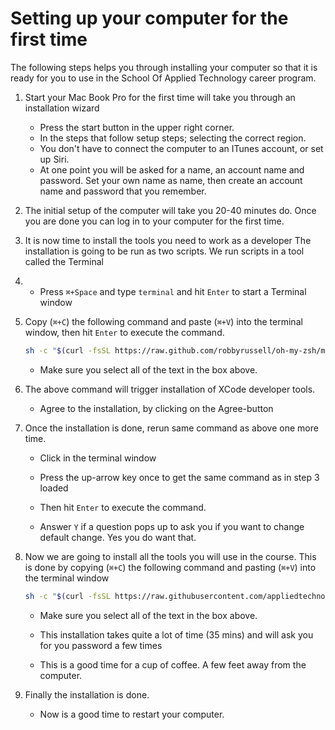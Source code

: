 # Setting up your computer for the first time

The following steps helps you through installing your computer so that it is ready for you to use in the School Of Applied Technology career program.

1. Start your Mac Book Pro for the first time will take you through an installation wizard

    - Press the start button in the upper right corner. 
    - In the steps that follow setup steps; selecting the correct region.
    - You don't have to connect the computer to an ITunes account, or set up Siri.
    - At one point you will be asked for a name, an account name and password. Set your own name as name, then create an account name and password that you remember.

2. The initial setup of the computer will take you 20-40 minutes do. Once you are done you can log in to your computer for the first time. 

3. It is now time to install the tools you need to work as a developer
    The installation is going to be run as two scripts. We run scripts in a tool called the Terminal

4. * Press `⌘+Space` and type `terminal` and hit `Enter` to start a Terminal window

5. Copy (`⌘+C`) the following command and paste (`⌘+V`) into the terminal window, then hit `Enter` to execute the command.

    ```bash
    sh -c "$(curl -fsSL https://raw.github.com/robbyrussell/oh-my-zsh/master/tools/install.sh)"
    ```

    * Make sure you select all of the text in the box above.

6. The above command will trigger installation of XCode developer tools.

    * Agree to the installation, by clicking on the Agree-button

7. Once the installation is done, rerun same command as above one more time.

    * Click in the terminal window

    * Press the up-arrow key once to get the same command as in step 3 loaded

    * Then hit `Enter` to execute the command.

    * Answer `Y` if a question pops up to ask you if you want to change default change. Yes you do want that.

8. Now we are going to install all the tools you will use in the course. This is done by copying (`⌘+C`) the following command and pasting (`⌘+V`) into the terminal window

    ```bash
    sh -c "$(curl -fsSL https://raw.githubusercontent.com/appliedtechnology/salt-jsfs-dotfiles/master/script/saltAutomation.sh)"
    ```

    * Make sure you select all of the text in the box above.

    * This installation takes quite a lot of time (35 mins) and will ask you for you password a few times

    * This is a good time for a cup of coffee. A few feet away from the computer.

9. Finally the installation is done.

    * Now is a good time to restart your computer.
